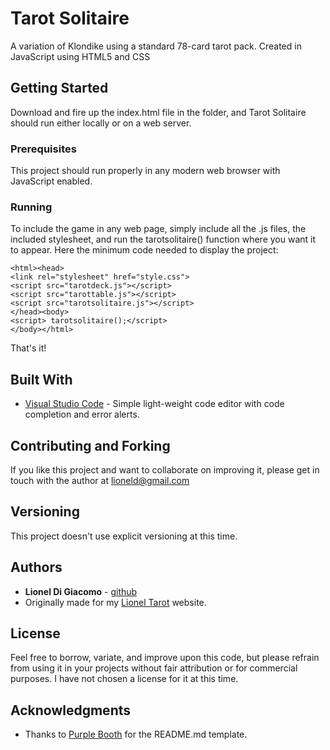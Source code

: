 # Tarot Solitaire

A variation of Klondike using a standard 78-card tarot pack. Created in JavaScript using HTML5 and CSS

## Getting Started

Download and fire up the index.html file in the folder, and Tarot Solitaire should run either locally or on a web server.

### Prerequisites

This project should run properly in any modern web browser with JavaScript enabled. 

### Running

To include the game in any web page, simply include all the .js files, the included stylesheet, and run the tarotsolitaire() function where you want it to appear. Here the minimum code needed to display the project:

```
<html><head>
<link rel="stylesheet" href="style.css">
<script src="tarotdeck.js"></script>
<script src="tarottable.js"></script>
<script src="tarotsolitaire.js"></script>
</head><body>
<script> tarotsolitaire();</script>
</body></html>
```

That's it!

## Built With

* [Visual Studio Code](https://code.visualstudio.com/) - Simple light-weight code editor with code completion and error alerts.

## Contributing and Forking

If you like this project and want to collaborate on improving it, please get in touch with the author at lioneld@gmail.com

## Versioning

This project doesn't use explicit versioning at this time.

## Authors

* **Lionel Di Giacomo** - [github](https://github.com/melek)
* Originally made for my [Lionel Tarot](https://lioneltarot.com/) website.

## License

Feel free to borrow, variate, and improve upon this code, but please refrain from using it in your projects without fair attribution or for commercial purposes. I have not chosen a license for it at this time.

## Acknowledgments

* Thanks to [Purple Booth](https://gist.github.com/PurpleBooth) for the README.md template.
